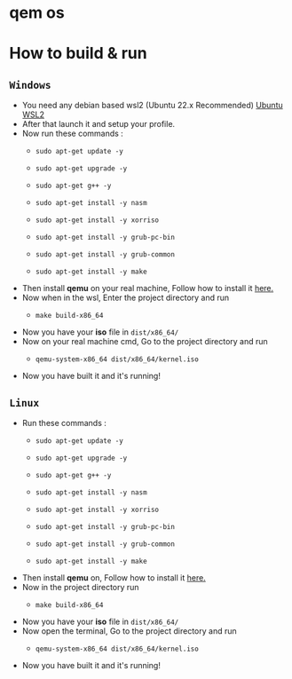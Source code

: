 # qem os

# How to build & run

## `Windows`
- You need any debian based wsl2 (Ubuntu 22.x Recommended) [Ubuntu WSL2](https://learn.microsoft.com/en-us/windows/wsl/install)
- After that launch it and setup your profile.
- Now run these commands :
  - ```console
    sudo apt-get update -y
    ```
  - ```console
    sudo apt-get upgrade -y
    ```
  - ```console
    sudo apt-get g++ -y
    ```
  - ```console
    sudo apt-get install -y nasm
    ```
  - ```console
    sudo apt-get install -y xorriso
    ```
  - ```console
    sudo apt-get install -y grub-pc-bin
    ```
  - ```console
    sudo apt-get install -y grub-common
    ```
  - ```console
    sudo apt-get install -y make
    ```
- Then install **qemu** on your real machine, Follow how to install it [here.](https://www.minitool.com/partition-disk/qemu-for-windows.html)
- Now when in the wsl, Enter the project directory and run 
  - ```console
    make build-x86_64
    ```
- Now you have your **iso** file in `dist/x86_64/`
- Now on your real machine cmd, Go to the project directory and run
  - ```console
    qemu-system-x86_64 dist/x86_64/kernel.iso
    ```
- Now you have built it and it's running!

## `Linux`
- Run these commands :
  - ```console
    sudo apt-get update -y
    ```
  - ```console
    sudo apt-get upgrade -y
    ```
  - ```console
    sudo apt-get g++ -y
    ```
  - ```console
    sudo apt-get install -y nasm
    ```
  - ```console
    sudo apt-get install -y xorriso
    ```
  - ```console
    sudo apt-get install -y grub-pc-bin
    ```
  - ```console
    sudo apt-get install -y grub-common
    ```
  - ```console
    sudo apt-get install -y make
    ```
- Then install **qemu** on, Follow how to install it [here.](https://www.qemu.org/download/#linux)
- Now in the project directory run 
  - ```console
    make build-x86_64
    ```
- Now you have your **iso** file in `dist/x86_64/`
- Now open the terminal, Go to the project directory and run
  - ```console
    qemu-system-x86_64 dist/x86_64/kernel.iso
    ```
- Now you have built it and it's running!
